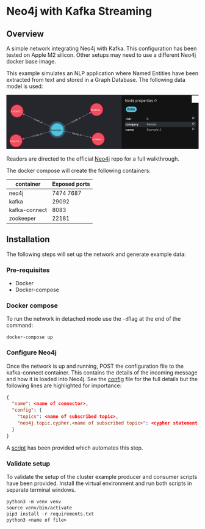 # Neo4j with Kafka Streaming

## Overview

A simple network integrating Neo4j with Kafka. This configuration has been tested 
on Apple M2 silicon. Other setups may need to use a different Neo4j docker base image.

This example simulates an NLP application where Named Entities have been extracted 
from text and stored in a Graph Database. The following data model is used:

![alt text](data-model.png "Data Model")

Readers are directed to the official [Neo4j](https://github.com/neo4j-contrib/neo4j-streams/tree/master/kafka-connect-neo4j/docker) repo for a full walkthrough. 

The docker compose will create the following containers:

container|Exposed ports
---|---
neo4j|7474 7687
kafka|29092
kafka-connect|8083
zookeeper|22181

## Installation
The following steps will set up the network and generate example data:

### Pre-requisites
- Docker
- Docker-compose

### Docker compose
To run the network in detached mode use the ```-d```flag at the end of the command:  
```shell
docker-compose up
```

### Configure Neo4j
Once the network is up and running, POST the configuration file to the kafka-connect 
container. This contains the details of the incoming message and how it is loaded into 
Neo4j. See the [config](neo4j-stream/contrib.sink.string-json.neo4j.json) file for the full 
details but the following lines are highlighted for importance:

```json lines
{
  "name": <name of connector>,
  "config": {
    "topics": <name of subscribed topic>,
    "neo4j.topic.cypher.<name of subscribed topic>": <cypher statement to add new nodes and relationships>
  }
}
```

A [script](neo4j-stream/neo_4j_config.sh) has been provided which automates this step.

### Validate setup

To validate the setup of the cluster example producer and consumer scripts have been provided. 
Install the virtual environment and run both scripts in separate terminal windows.

```shell
python3 -m venv venv
source venv/bin/activate
pip3 install -r requirements.txt
python3 <name of file>
```
